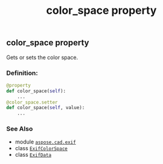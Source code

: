 ﻿---
title: color_space property
second_title: Aspose.CAD for Python via .NET API References
description: 
type: docs
weight: 90
url: /python-net/aspose.cad.exif/exifdata/color_space/
is_root: false
---

## color_space property


Gets or sets the color space.
### Definition:
```python
@property
def color_space(self):
    ...
@color_space.setter
def color_space(self, value):
    ...
```

### See Also
* module [`aspose.cad.exif`](../../)
* class [`ExifColorSpace`](/cad/python-net/aspose.cad.exif.enums/exifcolorspace)
* class [`ExifData`](/cad/python-net/aspose.cad.exif/exifdata)
